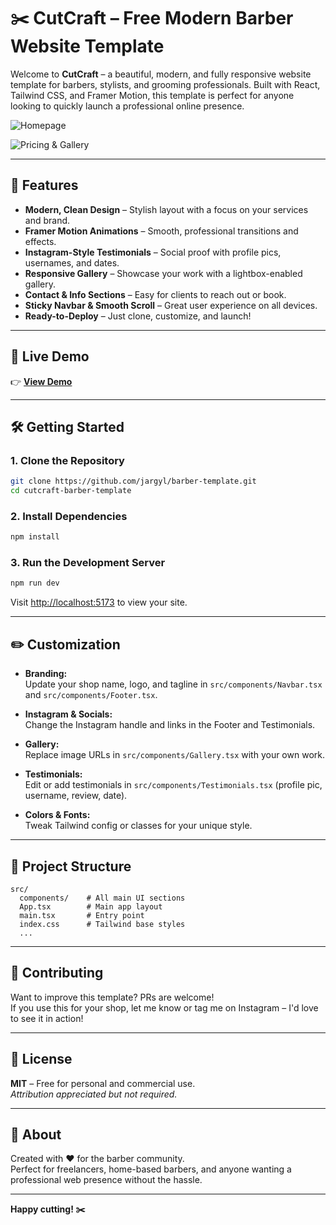 # ✂️ CutCraft – Free Modern Barber Website Template

Welcome to **CutCraft** – a beautiful, modern, and fully responsive website template for barbers, stylists, and grooming professionals. Built with React, Tailwind CSS, and Framer Motion, this template is perfect for anyone looking to quickly launch a professional online presence.

![Homepage](https://i.imgur.com/Ai0uyVo.jpeg)

![Pricing & Gallery](https://i.imgur.com/XaEeC65.png)


---

## 🚀 Features

- **Modern, Clean Design** – Stylish layout with a focus on your services and brand.
- **Framer Motion Animations** – Smooth, professional transitions and effects.
- **Instagram-Style Testimonials** – Social proof with profile pics, usernames, and dates.
- **Responsive Gallery** – Showcase your work with a lightbox-enabled gallery.
- **Contact & Info Sections** – Easy for clients to reach out or book.
- **Sticky Navbar & Smooth Scroll** – Great user experience on all devices.
- **Ready-to-Deploy** – Just clone, customize, and launch!

---

## 📸 Live Demo

👉 **[View Demo](https://barber-template-snowy.vercel.app/)**

---

## 🛠️ Getting Started

### 1. **Clone the Repository**

```bash
git clone https://github.com/jargyl/barber-template.git
cd cutcraft-barber-template
```

### 2. **Install Dependencies**

```bash
npm install
```

### 3. **Run the Development Server**

```bash
npm run dev
```

Visit [http://localhost:5173](http://localhost:5173) to view your site.

---

## ✏️ Customization

- **Branding:**  
  Update your shop name, logo, and tagline in `src/components/Navbar.tsx` and `src/components/Footer.tsx`.

- **Instagram & Socials:**  
  Change the Instagram handle and links in the Footer and Testimonials.

- **Gallery:**  
  Replace image URLs in `src/components/Gallery.tsx` with your own work.

- **Testimonials:**  
  Edit or add testimonials in `src/components/Testimonials.tsx` (profile pic, username, review, date).

- **Colors & Fonts:**  
  Tweak Tailwind config or classes for your unique style.

---

## 📁 Project Structure

```
src/
  components/    # All main UI sections
  App.tsx        # Main app layout
  main.tsx       # Entry point
  index.css      # Tailwind base styles
  ...
```

---

## 🌟 Contributing

Want to improve this template? PRs are welcome!  
If you use this for your shop, let me know or tag me on Instagram – I'd love to see it in action!

---

## 📄 License

**MIT** – Free for personal and commercial use.  
_Attribution appreciated but not required._

---

## 💈 About

Created with ❤️ for the barber community.  
Perfect for freelancers, home-based barbers, and anyone wanting a professional web presence without the hassle.

---

**Happy cutting! ✂️**
